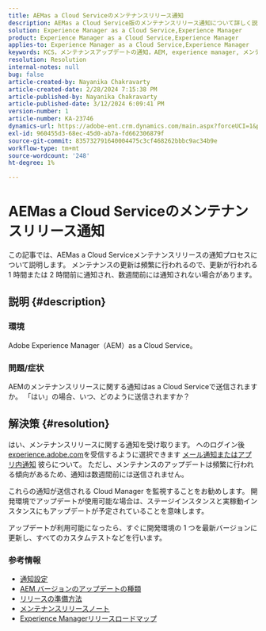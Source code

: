 ```yaml
---
title: AEMas a Cloud Serviceのメンテナンスリリース通知
description: AEMas a Cloud Service版のメンテナンスリリース通知について詳しく説明します
solution: Experience Manager as a Cloud Service,Experience Manager
product: Experience Manager as a Cloud Service,Experience Manager
applies-to: Experience Manager as a Cloud Service,Experience Manager
keywords: KCS，メンテナンスアップデートの通知，AEM, experience manager, メンテナンスリリース，Cloud Manager
resolution: Resolution
internal-notes: null
bug: false
article-created-by: Nayanika Chakravarty
article-created-date: 2/28/2024 7:15:38 PM
article-published-by: Nayanika Chakravarty
article-published-date: 3/12/2024 6:09:41 PM
version-number: 1
article-number: KA-23746
dynamics-url: https://adobe-ent.crm.dynamics.com/main.aspx?forceUCI=1&pagetype=entityrecord&etn=knowledgearticle&id=9576dbbf-6dd6-ee11-9079-6045bd0065f9
exl-id: 960455d3-68ec-45d0-ab7a-fd662306879f
source-git-commit: 835732791640004475c3cf468262bbbc9ac34b9e
workflow-type: tm+mt
source-wordcount: '248'
ht-degree: 1%

---
```


# AEMas a Cloud Serviceのメンテナンスリリース通知


この記事では、AEMas a Cloud Serviceメンテナンスリリースの通知プロセスについて説明します。 メンテナンスの更新は頻繁に行われるので、更新が行われる 1 時間または 2 時間前に通知され、数週間前には通知されない場合があります。

## 説明 {#description}


### 環境

Adobe Experience Manager（AEM）as a Cloud Service。

### 問題/症状

AEMのメンテナンスリリースに関する通知はas a Cloud Serviceで送信されますか。 「はい」の場合、いつ、どのように送信されますか？


## 解決策 {#resolution}


はい、メンテナンスリリースに関する通知を受け取ります。 へのログイン後 [experience.adobe.com](https://experience.adobe.com)を受信するように選択できます [メール通知またはアプリ内通知](https://experienceleague.adobe.com/docs/experience-manager-cloud-service/content/implementing/using-cloud-manager/notifications.html?lang=en) 彼らについて。 ただし、メンテナンスのアップデートは頻繁に行われる傾向があるため、通知は数週間前には送信されません。

これらの通知が送信される Cloud Manager を監視することをお勧めします。 開発環境でアップデートが使用可能な場合は、ステージインスタンスと実稼動インスタンスにもアップデートが予定されていることを意味します。

アップデートが利用可能になったら、すぐに開発環境の 1 つを最新バージョンに更新し、すべてのカスタムテストなどを行います。

### 参考情報

- [通知設定](https://experienceleague.adobe.com/docs/experience-manager-cloud-service/content/implementing/using-cloud-manager/notifications.html?lang=en#configuration)
- [AEM バージョンのアップデートの種類](https://experienceleague.adobe.com/docs/experience-manager-cloud-service/content/implementing/deploying/aem-version-updates.html?lang=en#update-types)
- [リリースの準備方法](https://experienceleague.adobe.com/docs/experience-manager-cloud-service/content/release-notes/home.html?lang=en#how-to-prepare)
- [メンテナンスリリースノート](https://experienceleague.adobe.com/docs/experience-manager-cloud-service/content/release-notes/maintenance/latest.html?lang=en)
- [Experience Managerリリースロードマップ](https://experienceleague.adobe.com/docs/experience-manager-release-information/aem-release-updates/update-releases-roadmap.html?lang=en#aem-as-cloud-service)
